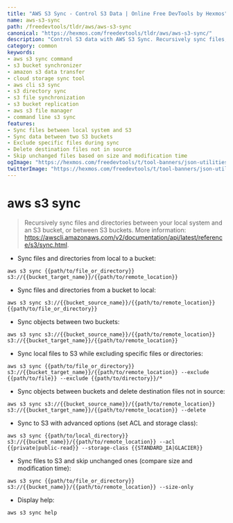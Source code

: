 ```yaml
---
title: "AWS S3 Sync - Control S3 Data | Online Free DevTools by Hexmos"
name: aws-s3-sync
path: /freedevtools/tldr/aws/aws-s3-sync
canonical: "https://hexmos.com/freedevtools/tldr/aws/aws-s3-sync/"
description: "Control S3 data with AWS S3 Sync. Recursively sync files, directories, and objects between local systems and S3 buckets. Free online tool, no registration required."
category: common
keywords:
- aws s3 sync command
- s3 bucket synchronizer
- amazon s3 data transfer
- cloud storage sync tool
- aws cli s3 sync
- s3 directory sync
- s3 file synchronization
- s3 bucket replication
- aws s3 file manager
- command line s3 sync
features:
- Sync files between local system and S3
- Sync data between two S3 buckets
- Exclude specific files during sync
- Delete destination files not in source
- Skip unchanged files based on size and modification time
ogImage: "https://hexmos.com/freedevtools/t/tool-banners/json-utilities-banner.png"
twitterImage: "https://hexmos.com/freedevtools/t/tool-banners/json-utilities-banner.png"
---
```


# aws s3 sync

> Recursively sync files and directories between your local system and an S3 bucket, or between S3 buckets.
> More information: <https://awscli.amazonaws.com/v2/documentation/api/latest/reference/s3/sync.html>.

- Sync files and directories from local to a bucket:

`aws s3 sync {{path/to/file_or_directory}} s3://{{bucket_target_name}}/{{path/to/remote_location}}`

- Sync files and directories from a bucket to local:

`aws s3 sync s3://{{bucket_source_name}}/{{path/to/remote_location}} {{path/to/file_or_directory}}`

- Sync objects between two buckets:

`aws s3 sync s3://{{bucket_source_name}}/{{path/to/remote_location}} s3://{{bucket_target_name}}/{{path/to/remote_location}}`

- Sync local files to S3 while excluding specific files or directories:

`aws s3 sync {{path/to/file_or_directory}} s3://{{bucket_target_name}}/{{path/to/remote_location}} --exclude {{path/to/file}} --exclude {{path/to/directory}}/*`

- Sync objects between buckets and delete destination files not in source:

`aws s3 sync s3://{{bucket_source_name}}/{{path/to/remote_location}} s3://{{bucket_target_name}}/{{path/to/remote_location}} --delete`

- Sync to S3 with advanced options (set ACL and storage class):

`aws s3 sync {{path/to/local_directory}} s3://{{bucket_name}}/{{path/to/remote_location}} --acl {{private|public-read}} --storage-class {{STANDARD_IA|GLACIER}}`

- Sync files to S3 and skip unchanged ones (compare size and modification time):

`aws s3 sync {{path/to/file_or_directory}} s3://{{bucket_name}}/{{path/to/remote_location}} --size-only`

- Display help:

`aws s3 sync help`
